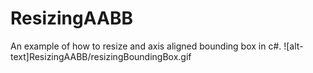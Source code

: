 # ResizingAABB
An example of how to resize and axis aligned bounding box in c#.
![alt-text]ResizingAABB/resizingBoundingBox.gif
